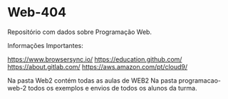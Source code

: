 ﻿# Web-404
Repositório com dados sobre Programação Web.


Informações Importantes:

https://www.browsersync.io/
https://education.github.com/
https://about.gitlab.com/
https://aws.amazon.com/pt/cloud9/


Na pasta Web2 contém todas as aulas de WEB2
Na pasta programacao-web-2 todos os exemplos e envios de todos os alunos da turma.